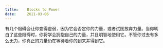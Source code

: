 ```yaml
---
title:    Blocks to Power
date:     2021-03-06
---
```


有几个阻碍会让你变得虚弱，因为它会否定你的力量，或者试图放弃力量。当你明白了这些阻碍时，你将学会拥抱自己的力量，并且明智地使用它。不管你过去有多么无力，你真正的力量仍在等待着你的到来并得到它。

